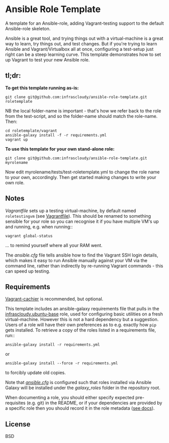Ansible Role Template
=====================

A template for an Ansible-role, adding Vagrant-testing support to the
default Ansible-role skeleton.

Ansible is a great tool, and trying things out with a virtual-machine is a
great way to learn, try things out, and test changes. But if you're trying
to learn Ansible and Vagrant/Virtualbox all at once, configuring a test-setup
just right can be a steep learning curve. This template demonstrates how
to set up Vagrant to test your new Ansible role.


tl;dr:
------
**To get this template running as-is:**

    git clone git@github.com:infrascloudy/ansible-role-template.git roletemplate

NB the local folder-name is important - that's how we refer back to the
role from the test-script, and so the folder-name should match the
role-name. Then:

    cd roletemplate/vagrant
    ansible-galaxy install -f -r requirements.yml
    vagrant up

**To use this template for your own stand-alone role:**

    git clone git@github.com:infrascloudy/ansible-role-template.git myrolename

Now edit myrolename/tests/test-roletemplate.yml to change the role name
to your own, accordingly. Then get started making changes to write your
own role.

Notes
------
*Vagrantfile* sets up a testing virtual-machine,
by default named `roletestingvm` (see [Vagrantfile](vagrant/Vagrantfile)).
This should be renamed to something sensible for your role so you can
recognise it if you have multiple VM's up and running, e.g. when running::

    vagrant global-status

... to remind yourself where all your RAM went.

The *ansible.cfg* file tells ansible how to find the Vagrant SSH login
details, which makes it easy to run Ansible manually against your
VM via the command line, rather than indirectly
by re-running Vagrant commands - this can speed up testing.

Requirements
------------

[Vagrant-cachier](http://fgrehm.viewdocs.io/vagrant-cachier/) is recommended,
but optional.

This template includes an ansible-galaxy requirements file that pulls in
the [infrascloudy.ubuntu-base](https://github.com/infrascloudy/ansible-ubuntu-base) role, used
for configuring basic utilities on a fresh virtual-machine.
However this is not a hard dependency but a suggestion.
Users of a role will have their own preferences as to e.g. exactly how `pip`
gets installed. To retrieve a copy of the roles listed in a requirements file,
run::

    ansible-galaxy install -r requirements.yml

or

    ansible-galaxy install --force -r requirements.yml

to forcibly update old copies.

Note that *[ansible.cfg](vagrant/ansible.cfg)* is configured such that
roles installed via Ansible Galaxy will be installed under the
*galaxy_roles* folder in the repository root.

When documenting a role, you should either specify expected
pre-requisites (e.g. git) in the README, or if your dependencies
are provided by a specific role then you should record it in the
role metadata ([see docs](https://galaxy.ansible.com/intro#dependencies)).

License
-------

BSD
